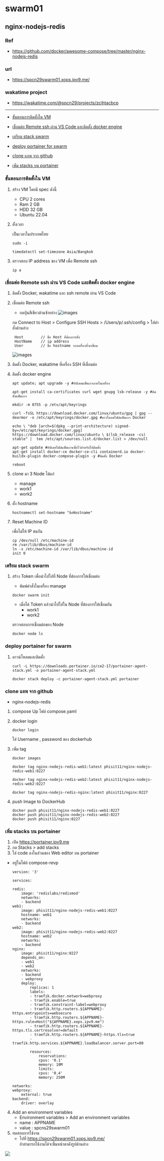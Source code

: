 # swarm01
## nginx-nodejs-redis

### Ref
* https://github.com/docker/awesome-compose/tree/master/nginx-nodejs-redis
### url
* https://spcn29swarm01.xops.ipv9.me/

### wakatime project
* https://wakatime.com/@spcn29/projects/zcihtacbcp
---
* [ขั้นตอนการติดตั้งใน VM](https://github.com/pphisit/swarm01#%E0%B8%82%E0%B8%B1%E0%B9%89%E0%B8%99%E0%B8%95%E0%B8%AD%E0%B8%99%E0%B8%81%E0%B8%B2%E0%B8%A3%E0%B8%95%E0%B8%B4%E0%B8%94%E0%B8%95%E0%B8%B1%E0%B9%89%E0%B8%87%E0%B9%83%E0%B8%99-vm)

* [เชื่อมต่อ Remote ssh ผ่าน VS Code และติดตั้ง docker engine](https://github.com/pphisit/swarm01#%E0%B9%80%E0%B8%8A%E0%B8%B7%E0%B9%88%E0%B8%AD%E0%B8%A1%E0%B8%95%E0%B9%88%E0%B8%AD-remote-ssh-%E0%B8%9C%E0%B9%88%E0%B8%B2%E0%B8%99-vs-code-%E0%B9%81%E0%B8%A5%E0%B8%B0%E0%B8%95%E0%B8%B4%E0%B8%94%E0%B8%95%E0%B8%B1%E0%B9%89%E0%B8%87-docker-engine)
* [เตรียม stack swarm](https://github.com/pphisit/swarm01#%E0%B9%80%E0%B8%95%E0%B8%A3%E0%B8%B5%E0%B8%A2%E0%B8%A1-stack-swarm)
* [deploy portainer for swarm ](https://github.com/pphisit/swarm01#%E0%B9%80%E0%B8%95%E0%B8%A3%E0%B8%B5%E0%B8%A2%E0%B8%A1-stack-swarm)
* [clone แอพ จาก github](https://github.com/pphisit/swarm01#%E0%B9%80%E0%B8%95%E0%B8%A3%E0%B8%B5%E0%B8%A2%E0%B8%A1-stack-swarm)
* [เพิ่ม stacks บน portainer](https://github.com/pphisit/swarm01#%E0%B9%80%E0%B8%95%E0%B8%A3%E0%B8%B5%E0%B8%A2%E0%B8%A1-stack-swarm)
### ขั้นตอนการติดตั้งใน VM
1. สร้าง VM โดยมี spec ดังนี้
    * CPU 2 cores
    * Ram 2 GB
    * HDD 32 GB
    * Ubuntu 22.04
2. ตั้งเวลา

    เป็นเวลาในประเทศไทย
    ```
    sudo -i
    ```
    ```
    timedatectl set-timezone Asia/Bangkok
    ```
3. ตรวจสอบ IP address ของ VM เพื่อ Remote ssh
    ```
    ip a
    ```
### เชื่อมต่อ Remote ssh ผ่าน VS Code และติดตั้ง docker engine 
1. ติดตั้ง Docker, wakatime และ ssh remote ผ่าน VS Code
2. เชื่อมต่อ Remote ssh 
    * กดปุ่นสีเขียวด้านซ้ายล่าง
![images](https://user-images.githubusercontent.com/109591322/222915170-eea6290c-3494-4998-a50e-504b6d00b3ca.png)

    กด Connect to Host > Configure SSH Hosts > /Users/p/.ssh/config > ใส่คำสั่งด้านล่าง

    
        Host        // ชื่อ Host ที่ต้องการตั้ง
        HostName    // ip address
        User        // ชื่อ hostname จากเครื่องที่จะเชื่อม
    
    ![images](https://user-images.githubusercontent.com/109591322/222915172-0b26924e-d083-4126-80e5-6cec87b32832.png)
4. ติดตั้ง Docker, wakatime ที่เครื่อง SSH ที่เชื่อมต่อ 

5. ติดตั้ง docker engine 
    ```
    apt update; apt upgrade -y #อัปเดตแพ็คเกจภายในเครื่อง

    apt-get install ca-certificates curl wget gnupg lsb-release -y #ติดตั้งแพ็คเกจ

    mkdir -m 0755 -p /etv/apt/keyrings

    curl -fsSL https://download.docker.com/linux/ubuntu/gpg | gpg --dearmor -o /etc/apt/keyrings/docker.gpg #ดาวโหลดไฟล์แพ็คเกจ Docker

    echo \ "deb [arch=$(dpkg --print-architecture) signed-by=/etc/apt/keyrings/docker.gpg] https://download.docker.com/linux/ubuntu \ $(lsb_release -cs) stable" |  tee /etc/apt/sources.list.d/docker.list > /dev/null

    apt-get update #อัปเดทไฟล์แพ็คเกจเพื่อไว้สำหรับให้ติดตั้ง
    apt-get install docker-ce docker-ce-cli containerd.io docker-buildx-plugin docker-compose-plugin -y #ติดตั้ง Docker

    reboot
    ```
4. clone มา 3 Node ได้แก่
    * manage
    * work1
    * work2
5. ตั้ง hostname
    ```
    hostnamectl set-hostname "ชื่อHostname"
    ```
6. Reset Machine ID 

    เพื่อไม่ให้ IP ชนกัน
    ```
    cp /dev/null /etc/machine-id
    rm /var/lib/dbus/machine-id
    ln -s /etc/machine-id /var/lib/dbus/machine-id
    init 0
    ```


### เตรียม stack swarm  
1. สร้าง Token 
    เพื่อนำไปใส่ที่ Node ที่ต้องการให้เชื่อมต่อ
    * พิมพ์คำสั่งในเครื่อง manage
    ```
    docker swarm init 
    ```
    * เมื่อได้ Token แล้วนำไปใส่ใน Node ที่ต้องการให้เชื่อมกัน
        * work1
        * work2
    
    ตรวจสอบการเชื่อมต่อของ Node
    ```
    docker node ls
    ```
### deploy portainer for swarm 
1.  ดาวน์โหลดและติดตั้ง
    ```
    curl -L https://downloads.portainer.io/ce2-17/portainer-agent-stack.yml -o portainer-agent-stack.yml
    ```
    ```
    docker stack deploy -c portainer-agent-stack.yml portainer
    ```
### clone แอพ จาก github    
* nginx-nodejs-redis
1. compose Up ไฟล์ compose.yaml
2. docker login
    ```
    docker login 
    ```
    ใส่ Username , password ของ dockerhub

3. เพิ่ม tag 
    ``` 
    docker images
    ```
    ``` 
    docker tag nginx-nodejs-redis-web1:latest phisit11/nginx-nodejs-redis-web1:0227

    docker tag nginx-nodejs-redis-web2:latest phisit11/nginx-nodejs-redis-web2:0227

    docker tag nginx-nodejs-redis-nginx:latest phisit11/nginx:0227
    ```
4. push Image to DockerHub
    ``` 
    docker push phisit11/nginx-nodejs-redis-web1:0227
    docker push phisit11/nginx-nodejs-redis-web2:0227
    docker push phisit11/nginx:0227
    ```
### เพิ่ม stacks บน portainer
1. เปิด https://portainer.ipv9.me
2. กด Stacks > add stacks 
3. ใส่ code ลงในส่วนของ Web editor บน portainer
* อยู่ในไฟล์ compose-revp
    ```
    version: '3'

    services:

    redis:
        image: 'redislabs/redismod'
        networks:
        - backend
    web1:
        image: phisit11/nginx-nodejs-redis-web1:0227
        hostname: web1
        networks:
        - backend
    web2:
        image: phisit11/nginx-nodejs-redis-web2:0227
        hostname: web2
        networks:
        - backend
    nginx:
        image: phisit11/nginx:0227
        depends_on:
        - web1
        - web2
        networks:
        - backend
        - webproxy
        deploy:
            replicas: 1
            labels:
            - traefik.docker.network=webproxy
            - traefik.enable=true
            - traefik.constraint-label=webproxy
            - traefik.http.routers.${APPNAME}-https.entrypoints=websecure
            - traefik.http.routers.${APPNAME}-https.rule=Host("${APPNAME}.xops.ipv9.me")
            - traefik.http.routers.${APPNAME}-https.tls.certresolver=default
            - traefik.http.routers.${APPNAME}-https.tls=true
            - traefik.http.services.${APPNAME}.loadbalancer.server.port=80
            
            resources:
                reservations:
                cpus: '0.1'
                memory: 10M
                limits:
                cpus: '0.4'
                memory: 250M   

    networks:
    webproxy:
        external: true
    backend:
        driver: overlay
    ```

4. Add an environment variables
    * Environment variables > Add an environment variables
    * name : APPNAME 
    * value : spcns29swarm01
5. ทดสอบการใช้งาน 
    * ไปที่ https://spcn29swarm01.xops.ipv9.me/  
    ถ้าสามารถใช้งานได้จะขึ้นหน้าตาดังรูปด้านล่าง

![](https://user-images.githubusercontent.com/109591322/222915178-92090cab-c17c-48d9-8899-cbaa3ec5b2e6.png)